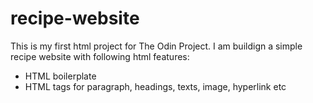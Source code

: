 # recipe-website
This is my first html project for The Odin Project. I am buildign a simple recipe website with following html features:
- HTML boilerplate
- HTML tags for paragraph, headings, texts, image, hyperlink etc